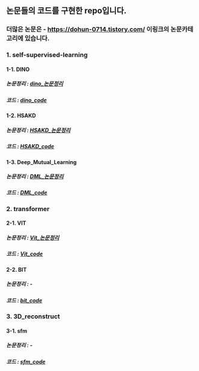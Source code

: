## 논문들의 코드를 구현한 repo입니다. 
### 더많은 논문은 - https://dohun-0714.tistory.com/ 이링크의 논문카테고리에 있습니다. 

### 1. self-supervised-learning 
#### 1-1. DINO 
##### 논문정리 : [dino_논문정리](https://dohun-0714.tistory.com/53)
##### 코드 : [dino_code](https://github.com/dohun-mat/paper_code/tree/main/knowledge_distilation/dino) 
#### 1-2. HSAKD 
##### 논문정리 : [HSAKD_논문정리](https://dohun-0714.tistory.com/57)
##### 코드 : [HSAKD_code](https://github.com/dohun-mat/paper_code/tree/main/knowledge_distilation/HSAKD) 
#### 1-3. Deep_Mutual_Learning 
##### 논문정리 : [DML_논문정리](https://dohun-0714.tistory.com/59)
##### 코드 : [DML_code](https://github.com/dohun-mat/paper_code/tree/main/knowledge_distilation/DML)
### 2. transformer 
#### 2-1. VIT 
##### 논문정리 : [Vit_논문정리](https://dohun-0714.tistory.com/52)
##### 코드 : [Vit_code](https://github.com/dohun-mat/paper_code/blob/main/transformer/Vit(2020).ipynb) 
#### 2-2. BIT 
##### 논문정리 : - 
##### 코드 : [bit_code](https://github.com/dohun-mat/paper_code/blob/main/transformer/bit.ipynb) 
### 3. 3D_reconstruct 
#### 3-1. sfm 
##### 논문정리 : - 
##### 코드 : [sfm_code](https://github.com/dohun-mat/paper_code/tree/main/3D_reconstruct/sfm) 

